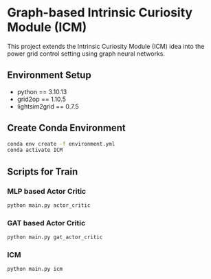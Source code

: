 # Graph-based Intrinsic Curiosity Module (ICM)

This project extends the Intrinsic Curiosity Module (ICM) idea into the power grid control setting using graph neural networks.



## Environment Setup
- python == 3.10.13
- grid2op == 1.10.5
- lightsim2grid == 0.7.5


## Create Conda Environment
```bash
conda env create -f environment.yml
conda activate ICM
```

## Scripts for Train
### MLP based Actor Critic
```bash
python main.py actor_critic
```

### GAT based Actor Critic
```bash
python main.py gat_actor_critic

```

### ICM
```bash
python main.py icm
```